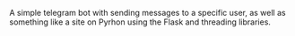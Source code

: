 A simple telegram bot with sending messages to a specific user, as well as something like a site on Pyrhon using the Flask and threading libraries.
